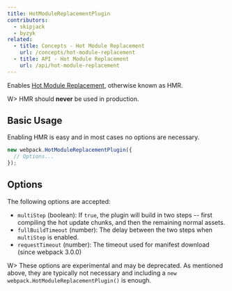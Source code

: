 ```yaml
---
title: HotModuleReplacementPlugin
contributors:
  - skipjack
  - byzyk
related:
  - title: Concepts - Hot Module Replacement
    url: /concepts/hot-module-replacement
  - title: API - Hot Module Replacement
    url: /api/hot-module-replacement
---
```


Enables [Hot Module Replacement](/concepts/hot-module-replacement), otherwise known as HMR.

W> HMR should __never__ be used in production.


## Basic Usage

Enabling HMR is easy and in most cases no options are necessary.

``` javascript
new webpack.HotModuleReplacementPlugin({
  // Options...
});
```


## Options

The following options are accepted:

- `multiStep` (boolean): If `true`, the plugin will build in two steps -- first compiling the hot update chunks, and then the remaining normal assets.
- `fullBuildTimeout` (number): The delay between the two steps when `multiStep` is enabled.
- `requestTimeout` (number): The timeout used for manifest download (since webpack 3.0.0)

W> These options are experimental and may be deprecated. As mentioned above, they are typically not necessary and including a `new webpack.HotModuleReplacementPlugin()` is enough.

